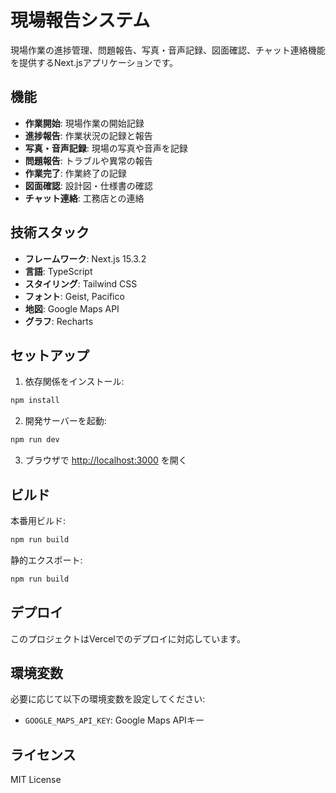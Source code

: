 # 現場報告システム

現場作業の進捗管理、問題報告、写真・音声記録、図面確認、チャット連絡機能を提供するNext.jsアプリケーションです。

## 機能

- **作業開始**: 現場作業の開始記録
- **進捗報告**: 作業状況の記録と報告
- **写真・音声記録**: 現場の写真や音声を記録
- **問題報告**: トラブルや異常の報告
- **作業完了**: 作業終了の記録
- **図面確認**: 設計図・仕様書の確認
- **チャット連絡**: 工務店との連絡

## 技術スタック

- **フレームワーク**: Next.js 15.3.2
- **言語**: TypeScript
- **スタイリング**: Tailwind CSS
- **フォント**: Geist, Pacifico
- **地図**: Google Maps API
- **グラフ**: Recharts

## セットアップ

1. 依存関係をインストール:
```bash
npm install
```

2. 開発サーバーを起動:
```bash
npm run dev
```

3. ブラウザで [http://localhost:3000](http://localhost:3000) を開く

## ビルド

本番用ビルド:
```bash
npm run build
```

静的エクスポート:
```bash
npm run build
```

## デプロイ

このプロジェクトはVercelでのデプロイに対応しています。

## 環境変数

必要に応じて以下の環境変数を設定してください:

- `GOOGLE_MAPS_API_KEY`: Google Maps APIキー

## ライセンス

MIT License
